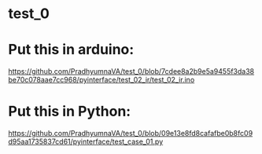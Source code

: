 # test_0
# Put this in arduino:
https://github.com/PradhyumnaVA/test_0/blob/7cdee8a2b9e5a9455f3da38be70c078aae7cc968/pyinterface/test_02_ir/test_02_ir.ino

# Put this in Python:
https://github.com/PradhyumnaVA/test_0/blob/09e13e8fd8cafafbe0b8fc09d95aa1735837cd61/pyinterface/test_case_01.py

